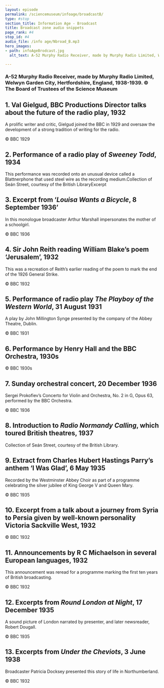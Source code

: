 ```yaml
---
layout: episode
permalink: /sciencemuseum/infoage/broadcastB/
type: #stop
section_title: Information Age - Broadcast
title: Broadcast zone audio snippets
page_rank: #4
stop_id: #4
audio_file: /info age/Nbroad_B.mp3
hero_images:
- path: infoAgeBrodcast.jpg
  alt_text: A-52 Murphy Radio Receiver, made by Murphy Radio Limited, Welwyn Garden City, Hertfordshire, England, 1938-1939. © The Board of Trustees of the Science Museum

---
```


### A-52 Murphy Radio Receiver, made by Murphy Radio Limited, Welwyn Garden City, Hertfordshire, England, 1938-1939. © The Board of Trustees of the Science Museum

## 1. Val Gielgud, BBC Productions Director talks about the future of the radio play, 1932
A prolific writer and critic, Gielgud joined the BBC in 1929 and oversaw the development of a strong tradition of writing for the radio.

© BBC 1929

## 2. Performance of a radio play of *Sweeney Todd*, 1934
This performance was recorded onto an unusual device called a Blattnerphone that used steel wire as the recording medium.Collection of Seán Street, courtesy of the British LibraryExcerpt

## 3. Excerpt from ‘*Louisa Wants a Bicycle*, 8 September 1936’

In this monologue broadcaster Arthur Marshall impersonates the mother of a schoolgirl.

© BBC 1936

## 4. Sir John Reith reading William Blake’s poem ‘Jerusalem’, 1932
This was a recreation of Reith’s earlier reading of the poem to mark the end of the 1926 General Strike.

© BBC 1932

## 5. Performance of radio play *The Playboy of the Western World*, 31 August 1931
A play by John Millington Synge presented by the company of the Abbey Theatre, Dublin.

© BBC 1931

## 6. Performance by Henry Hall and the BBC Orchestra, 1930s
© BBC 1930s

## 7. Sunday orchestral concert, 20 December 1936
Sergei Prokofiev’s Concerto for Violin and Orchestra, No. 2 in G, Opus 63, performed by the BBC Orchestra.

© BBC 1936

## 8. Introduction  to *Radio Normandy Calling*, which toured British theatres, 1937
Collection of Seán Street, courtesy of the British Library.

##  9. Extract from Charles Hubert Hastings Parry’s anthem ‘I Was Glad’, 6 May 1935
Recorded by the Westminster Abbey Choir as part of a programme celebrating the silver jubilee of King George V and Queen Mary.

© BBC 1935

## 10. Excerpt from a talk about a journey from Syria to Persia given by well-known personality Victoria Sackville West, 1932
© BBC 1932

## 11. Announcements by R C Michaelson in several European languages, 1932
This announcement was reread for a programme marking the first ten years of British broadcasting.

© BBC 1932

## 12. Excerpts  from *Round London at Night*, 17 December 1935
A sound picture of London narrated by presenter, and later newsreader, Robert Dougall.

© BBC 1935

## 13. Excerpts  from *Under the Cheviots*, 3 June 1938
Broadcaster Patricia Docksey presented this story of life in Northumberland.

© BBC 1932
